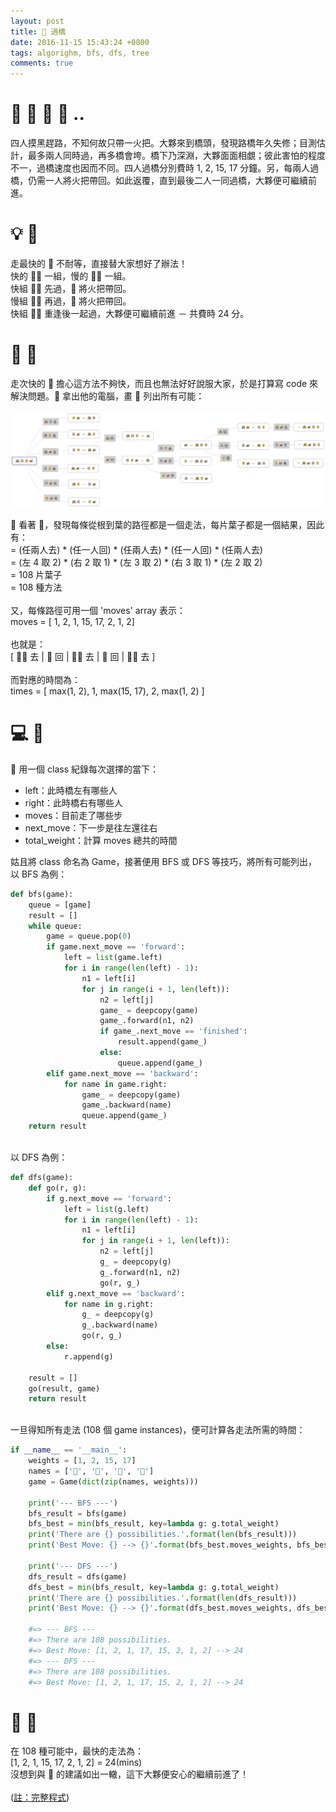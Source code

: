 ```yaml
---
layout: post
title: 🚸 過橋
date: 2016-11-15 15:43:24 +0800
tags: algorighm, bfs, dfs, tree
comments: true
---
```

# 🙉 🐰 🐥 🐌 ..
四人摸黑趕路，不知何故只帶一火把。大夥來到橋頭，發現路橋年久失修；目測估計，最多兩人同時過，再多橋會垮。橋下乃深淵，大夥面面相覷；彼此害怕的程度不一，過橋速度也因而不同。四人過橋分別費時 1, 2, 15, 17 分鐘。另，每兩人過橋，仍需一人將火把帶回。如此返覆，直到最後二人一同過橋，大夥便可繼續前進。

# 💡 🐒
走最快的 🙉 不耐等，直接替大家想好了辦法！<br>
快的 🙉🐰 一組，慢的 🐥🐌 一組。<br>
快組 🙉🐰 先過，🙉 將火把帶回。<br>
慢組 🐥🐌 再過，🐰 將火把帶回。<br>
快組 🙉🐰 重逢後一起過，大夥便可繼續前進 － 共費時 24 分。

# 🌳 🐇
走次快的 🐰 擔心這方法不夠快，而且也無法好好說服大家，於是打算寫 code 來解決問題。🐰 拿出他的電腦，畫 🌳 列出所有可能：<br><br>
![tree](/assets/img/crossing_bridge_tree.png)<br>

🐰 看著 🌳，發現每條從根到葉的路徑都是一個走法，每片葉子都是一個結果，因此有：<br>
= (任兩人去) * (任一人回) * (任兩人去) * (任一人回) * (任兩人去)<br>
= (左 4 取 2) * (右 2 取 1) * (左 3 取 2) * (右 3 取 1) * (左 2 取 2)<br>
= 108 片葉子<br>
= 108 種方法<br>
<br>
又，每條路徑可用一個 'moves' array 表示：<br>
moves = [ 1, 2, 1, 15, 17, 2, 1, 2]<br>
<br>
也就是：<br>
[ 🙉🐰 去 | 🙉 回 | 🐥🐌 去 | 🐰 回 | 🙉🐰 去 ]<br>
<br>
而對應的時間為：<br>
times = [ max(1, 2), 1, max(15, 17), 2, max(1, 2) ]<br>

# 💻 🐇
🐰 用一個 class 紀錄每次選擇的當下：

- left：此時橋左有哪些人
- right：此時橋右有哪些人
- moves：目前走了哪些步
- next_move：下一步是往左還往右
- total_weight：計算 moves 總共的時間

姑且將 class 命名為 Game，接著便用 BFS 或 DFS 等技巧，將所有可能列出，以 BFS 為例：

```python
def bfs(game):
    queue = [game]
    result = []
    while queue:
        game = queue.pop(0)
        if game.next_move == 'forward':
            left = list(game.left)
            for i in range(len(left) - 1):
                n1 = left[i]
                for j in range(i + 1, len(left)):
                    n2 = left[j]
                    game_ = deepcopy(game)
                    game_.forward(n1, n2)
                    if game_.next_move == 'finished':
                        result.append(game_)
                    else:
                        queue.append(game_)
        elif game.next_move == 'backward':
            for name in game.right:
                game_ = deepcopy(game)
                game_.backward(name)
                queue.append(game_)
    return result
```
<br>
以 DFS 為例：<br>

```python
def dfs(game):
    def go(r, g):
        if g.next_move == 'forward':
            left = list(g.left)
            for i in range(len(left) - 1):
                n1 = left[i]
                for j in range(i + 1, len(left)):
                    n2 = left[j]
                    g_ = deepcopy(g)
                    g_.forward(n1, n2)
                    go(r, g_)
        elif g.next_move == 'backward':
            for name in g.right:
                g_ = deepcopy(g)
                g_.backward(name)
                go(r, g_)
        else:
            r.append(g)

    result = []
    go(result, game)
    return result
```
<br>
一旦得知所有走法 (108 個 game instances)，便可計算各走法所需的時間：<br>

```python
if __name__ == '__main__':
    weights = [1, 2, 15, 17]
    names = ['🙉', '🐰', '🐥', '🐌']
    game = Game(dict(zip(names, weights)))

    print('--- BFS ---')
    bfs_result = bfs(game)
    bfs_best = min(bfs_result, key=lambda g: g.total_weight)
    print('There are {} possibilities.'.format(len(bfs_result)))
    print('Best Move: {} --> {}'.format(bfs_best.moves_weights, bfs_best.total_weight))

    print('--- DFS ---')
    dfs_result = dfs(game)
    dfs_best = min(bfs_result, key=lambda g: g.total_weight)
    print('There are {} possibilities.'.format(len(dfs_result)))
    print('Best Move: {} --> {}'.format(dfs_best.moves_weights, dfs_best.total_weight))

    #=> --- BFS ---
    #=> There are 108 possibilities.
    #=> Best Move: [1, 2, 1, 17, 15, 2, 1, 2] --> 24
    #=> --- DFS ---
    #=> There are 108 possibilities.
    #=> Best Move: [1, 2, 1, 17, 15, 2, 1, 2] --> 24
```

# 🎉 🙌
在 108 種可能中，最快的走法為：<br>
[1, 2, 1, 15, 17, 2, 1, 2] = 24(mins)<br>
沒想到與 🙉 的建議如出一轍，這下大夥便安心的繼續前進了！<br>
<br>
([註：完整程式](https://gist.github.com/JmeHsieh/334835a778dba4b106990facbc63f156))<br>

